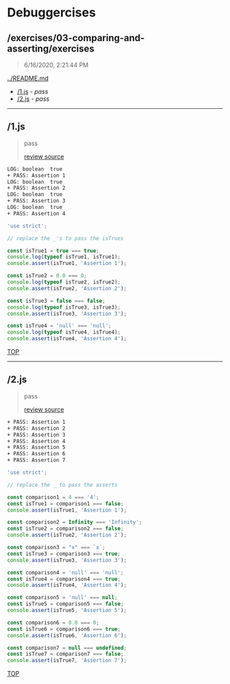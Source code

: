 # Debuggercises 

## /exercises/03-comparing-and-asserting/exercises 

> 6/16/2020, 2:21:44 PM 

[../README.md](../README.md)

- [/1.js](#1js) - _pass_ 
- [/2.js](#2js) - _pass_ 

---

## /1.js 

> pass 
>
> [review source](../../../exercises/03-comparing-and-asserting/exercises/1.js)

```txt
LOG: boolean  true
+ PASS: Assertion 1
LOG: boolean  true
+ PASS: Assertion 2
LOG: boolean  true
+ PASS: Assertion 3
LOG: boolean  true
+ PASS: Assertion 4
```

```js
'use strict';

// replace the _'s to pass the isTrues

const isTrue1 = true === true;
console.log(typeof isTrue1, isTrue1);
console.assert(isTrue1, 'Assertion 1');

const isTrue2 = 0.0 === 0;
console.log(typeof isTrue2, isTrue2);
console.assert(isTrue2, 'Assertion 2');

const isTrue3 = false === false;
console.log(typeof isTrue3, isTrue3);
console.assert(isTrue3, 'Assertion 3');

const isTrue4 = 'null' === 'null';
console.log(typeof isTrue4, isTrue4);
console.assert(isTrue4, 'Assertion 4');

```

[TOP](#debuggercises)

---

## /2.js 

> pass 
>
> [review source](../../../exercises/03-comparing-and-asserting/exercises/2.js)

```txt
+ PASS: Assertion 1
+ PASS: Assertion 2
+ PASS: Assertion 3
+ PASS: Assertion 4
+ PASS: Assertion 5
+ PASS: Assertion 6
+ PASS: Assertion 7
```

```js
'use strict';

// replace the _ to pass the asserts

const comparison1 = 4 === '4';
const isTrue1 = comparison1 === false;
console.assert(isTrue1, 'Assertion 1');

const comparison2 = Infinity === 'Infinity';
const isTrue2 = comparison2 === false;
console.assert(isTrue2, 'Assertion 2');

const comparison3 = "x" === `x`;
const isTrue3 = comparison3 === true;
console.assert(isTrue3, 'Assertion 3');

const comparison4 = 'null' === 'null';
const isTrue4 = comparison4 === true;
console.assert(isTrue4, 'Assertion 4');

const comparison5 = 'null' === null;
const isTrue5 = comparison5 === false;
console.assert(isTrue5, 'Assertion 5');

const comparison6 = 0.0 === 0;
const isTrue6 = comparison6 === true;
console.assert(isTrue6, 'Assertion 6');

const comparison7 = null === undefined;
const isTrue7 = comparison7 === false;
console.assert(isTrue7, 'Assertion 7');


```

[TOP](#debuggercises)

